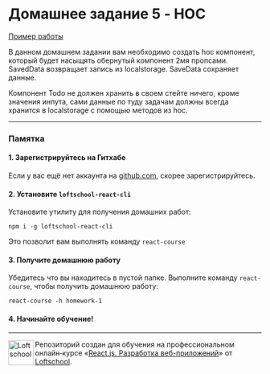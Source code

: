 # Домашнее задание 5 - HOC

[Пример работы](http://react-hw-localstorage-hoc.surge.sh)

В данном домашнем задании вам необходимо создать hoc компонент, который будет
насыщять обернутый компонент 2мя пропсами. SavedData возвращает запись из
localstorage. SaveData сохраняет данные.

Компонент Todo не должен хранить в своем стейте ничего, кроме значения инпута,
сами данные по туду задачам должны всегда хранится в localstorage с помощью
методов из hoc.

---

### Памятка

#### 1. Зарегистрируйтесь на Гитхабе

Если у вас ещё нет аккаунта на [github.com](https://github.com/join), скорее зарегистрируйтесь.

#### 2. Установите `loftschool-react-cli`

Установите утилиту для получения домашних работ:

```
npm i -g loftschool-react-cli
```

Это позволит вам выполнять команду `react-course`

#### 3. Получите домашнюю работу

Убедитесь что вы находитесь в пустой папке. Выполните команду `react-course`, чтобы получить домашнюю работу:

```
react-course -h homework-1
```

#### 4. Начинайте обучение!

---

<a href="https://loftschool.com/course/react/"><img align="left" width="50" height="50" title="Loftschool" src="https://loftschool.com/_nuxt/img/ec83394.svg"></a>

Репозиторий создан для обучения на профессиональном онлайн‑курсе «[React.js. Разработка веб-приложений](https://loftschool.com/course/react/)» от [Loftschool](https://loftschool.com/).